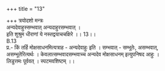 +++
title = "13"

+++
त्रयोदशो मन्त्रः  
अन्यदेवाहुस्सम्भवात् अन्यदाहुरसम्भवात् ।  
इति शुश्रुम धीराणां ये नस्तद्वयाचचक्षिरे ।। 13।।  
B.13  
प्र.- किं तर्हि मोक्षसाधनमित्यत्राह - अन्यदेवाहुः इति । सम्भवात् - सम्भूतेः, असम्भवात्,  
असम्भूतेरित्यर्थः । केवलात्सम्भवादसम्भवाच्च अन्यदेव मोक्षसाधनम् इत्युपनिषद आहुः ।  
लिडुत्तमः पूर्ववत् । स्पटमवशिष्टम् ।।